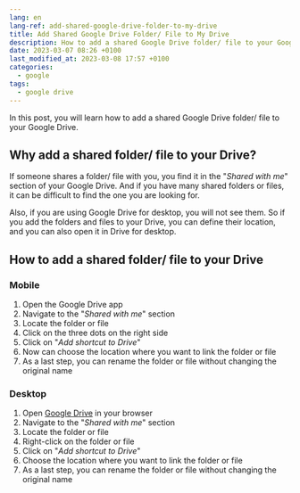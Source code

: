 ```yaml
---
lang: en
lang-ref: add-shared-google-drive-folder-to-my-drive
title: Add Shared Google Drive Folder/ File to My Drive
description: How to add a shared Google Drive folder/ file to your Google Drive
date: 2023-03-07 08:26 +0100
last_modified_at: 2023-03-08 17:57 +0100
categories:
  - google
tags:
  - google drive
---
```


In this post, you will learn how to add a shared Google Drive folder/ file to your Google Drive.

## Why add a shared folder/ file to your Drive?

If someone shares a folder/ file with you, you find it in the "_Shared with me_" section of your Google Drive. And if you have many shared folders or files, it can be difficult to find the one you are looking for.

Also, if you are using Google Drive for desktop, you will not see them. So if you add the folders and files to your Drive, you can define their location, and you can also open it in Drive for desktop.

## How to add a shared folder/ file to your Drive

### Mobile

1. Open the Google Drive app
2. Navigate to the "_Shared with me_" section
3. Locate the folder or file
4. Click on the three dots on the right side
5. Click on "_Add shortcut to Drive_"
6. Now can choose the location where you want to link the folder or file
7. As a last step, you can rename the folder or file without changing the original name

### Desktop

1. Open [Google Drive](https://drive.google.com/drive/my-drive) in your browser
2. Navigate to the "_Shared with me_" section
3. Locate the folder or file
4. Right-click on the folder or file
5. Click on "_Add shortcut to Drive_"
6. Choose the location where you want to link the folder or file
7. As a last step, you can rename the folder or file without changing the original name
